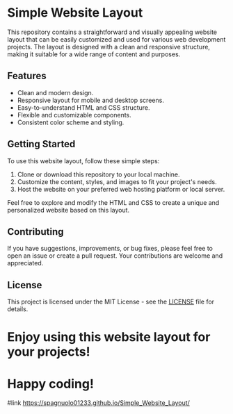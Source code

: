 # Simple Website Layout

This repository contains a straightforward and visually appealing website layout that can be easily customized and used for various web development projects. The layout is designed with a clean and responsive structure, making it suitable for a wide range of content and purposes.

## Features

- Clean and modern design.
- Responsive layout for mobile and desktop screens.
- Easy-to-understand HTML and CSS structure.
- Flexible and customizable components.
- Consistent color scheme and styling.

## Getting Started

To use this website layout, follow these simple steps:

1. Clone or download this repository to your local machine.
2. Customize the content, styles, and images to fit your project's needs.
3. Host the website on your preferred web hosting platform or local server.

Feel free to explore and modify the HTML and CSS to create a unique and personalized website based on this layout.

## Contributing

If you have suggestions, improvements, or bug fixes, please feel free to open an issue or create a pull request. Your contributions are welcome and appreciated.

## License

This project is licensed under the MIT License - see the [LICENSE](LICENSE) file for details.

# Enjoy using this website layout for your projects!

# Happy coding!
#link
https://spagnuolo01233.github.io/Simple_Website_Layout/
